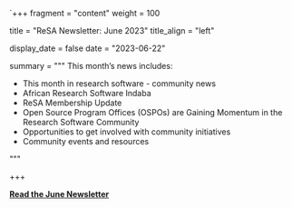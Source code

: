 `+++ 
fragment = "content" 
weight = 100

title = "ReSA Newsletter: June 2023" 
title_align = "left"

display_date = false 
date = "2023-06-22"

summary = """ 
This month’s news includes:

* This month in research software - community news
* African Research Software Indaba
* ReSA Membership Update
* Open Source Program Offices (OSPOs) are Gaining Momentum in the Research Software Community 
* Opportunities to get involved with community initiatives
* Community events and resources

"""

+++

**[Read the June Newsletter](https://preview.mailerlite.io/preview/778129/emails/114275246610056442/)**
